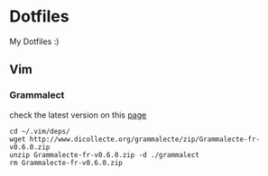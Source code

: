 # Dotfiles
My Dotfiles :)

## Vim 
### Grammalect
check the latest version on this [page](https://dicollecte.org/?download_div)

```
cd ~/.vim/deps/
wget http://www.dicollecte.org/grammalecte/zip/Grammalecte-fr-v0.6.0.zip
unzip Grammalecte-fr-v0.6.0.zip -d ./grammalect
rm Grammalecte-fr-v0.6.0.zip
```

